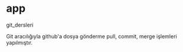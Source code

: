 # app
git_dersleri

Git aracılığıyla github'a dosya gönderme pull, commit, merge işlemleri yapılmıştır.
